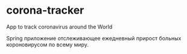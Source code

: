 # corona-tracker
App to track coronavirus around the World

Spring приложение отслеживающее ежедневный прирост больных короновирусом по всему миру.
